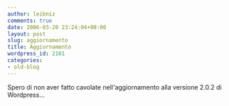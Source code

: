 ```yaml
---
author: leibniz
comments: true
date: 2006-03-20 23:24:04+00:00
layout: post
slug: aggiornamento
title: Aggiornamento
wordpress_id: 2101
categories:
- old-blog
---
```


Spero di non aver fatto cavolate nell'aggiornamento alla versione 2.0.2 di Wordpress...

